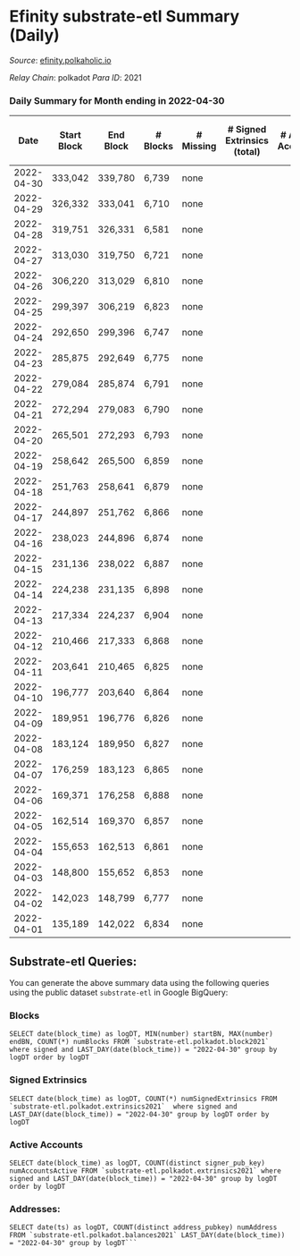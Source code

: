 # Efinity substrate-etl Summary (Daily)

_Source_: [efinity.polkaholic.io](https://efinity.polkaholic.io)

*Relay Chain*: polkadot
*Para ID*: 2021



### Daily Summary for Month ending in 2022-04-30


| Date | Start Block | End Block | # Blocks | # Missing | # Signed Extrinsics (total) | # Active Accounts | # Addresses with Balances | # Events | # Transfers | # XCM Transfers In | # XCM Transfers Out |
| ---- | ----------- | --------- | -------- | --------- | --------------------------- | ----------------- | ------------------------- | -------- | ----------- | ------------------ | ------------------- |
| 2022-04-30 | 333,042 | 339,780 | 6,739 | none |  |  | 3 | 20,250 |   |   |   |
| 2022-04-29 | 326,332 | 333,041 | 6,710 | none |  |  | 3 | 20,166 |   |   |   |
| 2022-04-28 | 319,751 | 326,331 | 6,581 | none |  |  | 3 | 19,776 |   |   |   |
| 2022-04-27 | 313,030 | 319,750 | 6,721 | none |  |  | 3 | 20,196 |   |   |   |
| 2022-04-26 | 306,220 | 313,029 | 6,810 | none |  |  | 3 | 20,463 |   |   |   |
| 2022-04-25 | 299,397 | 306,219 | 6,823 | none |  |  | 3 | 20,505 |   |   |   |
| 2022-04-24 | 292,650 | 299,396 | 6,747 | none |  |  | 3 | 20,274 |   |   |   |
| 2022-04-23 | 285,875 | 292,649 | 6,775 | none |  |  | 3 | 20,358 |   |   |   |
| 2022-04-22 | 279,084 | 285,874 | 6,791 | none |  |  | 3 | 20,406 |   |   |   |
| 2022-04-21 | 272,294 | 279,083 | 6,790 | none |  |  | 3 | 20,406 |   |   |   |
| 2022-04-20 | 265,501 | 272,293 | 6,793 | none |  |  | 3 | 20,412 |   |   |   |
| 2022-04-19 | 258,642 | 265,500 | 6,859 | none |  |  | 3 | 20,610 |   |   |   |
| 2022-04-18 | 251,763 | 258,641 | 6,879 | none |  |  | 3 | 20,673 |   |   |   |
| 2022-04-17 | 244,897 | 251,762 | 6,866 | none |  |  | 3 | 20,631 |   |   |   |
| 2022-04-16 | 238,023 | 244,896 | 6,874 | none |  |  | 3 | 20,658 |   |   |   |
| 2022-04-15 | 231,136 | 238,022 | 6,887 | none |  |  | 3 | 20,694 |   |   |   |
| 2022-04-14 | 224,238 | 231,135 | 6,898 | none |  |  | 3 | 20,730 |   |   |   |
| 2022-04-13 | 217,334 | 224,237 | 6,904 | none |  |  | 3 | 20,745 |   |   |   |
| 2022-04-12 | 210,466 | 217,333 | 6,868 | none |  |  | 3 | 20,640 |   |   |   |
| 2022-04-11 | 203,641 | 210,465 | 6,825 | none |  |  | 3 | 20,508 |   |   |   |
| 2022-04-10 | 196,777 | 203,640 | 6,864 | none |  |  | 3 | 20,628 |   |   |   |
| 2022-04-09 | 189,951 | 196,776 | 6,826 | none |  |  | 3 | 20,511 |   |   |   |
| 2022-04-08 | 183,124 | 189,950 | 6,827 | none |  |  | 3 | 20,514 |   |   |   |
| 2022-04-07 | 176,259 | 183,123 | 6,865 | none |  |  | 3 | 20,631 |   |   |   |
| 2022-04-06 | 169,371 | 176,258 | 6,888 | none |  |  | 3 | 20,697 |   |   |   |
| 2022-04-05 | 162,514 | 169,370 | 6,857 | none |  |  | 3 | 20,607 |   |   |   |
| 2022-04-04 | 155,653 | 162,513 | 6,861 | none |  |  | 3 | 20,616 |   |   |   |
| 2022-04-03 | 148,800 | 155,652 | 6,853 | none |  |  | 3 | 20,595 |   |   |   |
| 2022-04-02 | 142,023 | 148,799 | 6,777 | none |  |  | 3 | 20,364 |   |   |   |
| 2022-04-01 | 135,189 | 142,022 | 6,834 | none |  |  | 3 | 20,535 |   |   |   |

## Substrate-etl Queries:
You can generate the above summary data using the following queries using the public dataset `substrate-etl` in Google BigQuery:


### Blocks
```
SELECT date(block_time) as logDT, MIN(number) startBN, MAX(number) endBN, COUNT(*) numBlocks FROM `substrate-etl.polkadot.block2021`  where signed and LAST_DAY(date(block_time)) = "2022-04-30" group by logDT order by logDT
```


### Signed Extrinsics
```
SELECT date(block_time) as logDT, COUNT(*) numSignedExtrinsics FROM `substrate-etl.polkadot.extrinsics2021`  where signed and LAST_DAY(date(block_time)) = "2022-04-30" group by logDT order by logDT
```


### Active Accounts
```
SELECT date(block_time) as logDT, COUNT(distinct signer_pub_key) numAccountsActive FROM `substrate-etl.polkadot.extrinsics2021` where signed and LAST_DAY(date(block_time)) = "2022-04-30" group by logDT order by logDT
```


### Addresses:
```
SELECT date(ts) as logDT, COUNT(distinct address_pubkey) numAddress FROM `substrate-etl.polkadot.balances2021` LAST_DAY(date(block_time)) = "2022-04-30" group by logDT```

